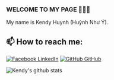 ### WELCOME TO MY PAGE 👋👋👋
My name is Kendy Huynh (Huỳnh Như Ý). <br>
## 📫 How to reach me: 
[![Facebook](https://i.stack.imgur.com/gVE0j.png) LinkedIn](https://www.linkedin.com/in/vietnguyen-tum/)
 [![GitHub](https://i.stack.imgur.com/tskMh.png) GitHub](https://github.com/KendyHuynh/)



![Kendy's github stats](https://github-readme-stats-git-masterrstaa-rickstaa.vercel.app/api?username=KendyHuynh&show_icons=true&theme=tokyonight&hide=contribs,prs,issues)


<!-- **KendyHuynh/KendyHuynh** is a ✨ _special_ ✨ repository because its `README.md` (this file) appears on your GitHub profile.

Here are some ideas to get you started:

- 🔭 I’m currently working on ...
- 🌱 I’m currently learning ...
- 👯 I’m looking to collaborate on ...
- 🤔 I’m looking for help with ...
- 💬 Ask me about ...
- 📫 How to reach me: ...
- 😄 Pronouns: ...
- ⚡ Fun fact: ... -->

